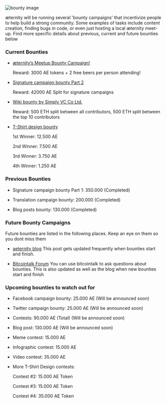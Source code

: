![bounty image](https://github.com/aeternity/wiki/blob/master/images/ae-bounty-program.png)

æternity will be running several 'bounty campaigns' that incentivize people to help build a strong community. Some examples of tasks include content creation, finding bugs in code, or even just hosting a local æternity meet-up. Find more specific details about previous, current and future bounties below

### Current Bounties


* [æternity’s Meetup Bounty Campaign!](https://blog.aeternity.com/%C3%A6ternitys-meetup-bounty-campaign-bb348067e5a4)
    
    Reward: 3000 AE tokens + 2 free beers per person attending!

* [Signature campaign bounty Part 2](https://bitcointalk.org/index.php?topic=1819473.0)

    Reward: 42000 AE Split for signature campaigns

* [Wiki bounty by Simply VC Co Ltd.](https://blog.aeternity.com/%C3%A6ternity-wiki-bounty-campaign-6419b7c7c3bd)

    Reward: 500 ETH split between all contributors, 500 ETH split between the top 10 contributors

* [T-Shirt design bounty](https://docs.google.com/forms/d/e/1FAIpQLSc4NSHNUE8uHCpkh2Ap3zuikGwOB7QHeadp8e-F6vkKsboUQQ/viewform)
    
    1st Winner: 12.500 AE 

    2nd Winner: 7.500 AE 

    3rd Winner: 3.750 AE 

    4th Winner: 1.250 AE 


### Previous Bounties

* Signature campaign bounty Part 1: 350.000 (Completed)

* Translation campaign bounty: 200.000 (Completed)
* Blog posts bounty: 130.000 (Completed)

### Future Bounty Campaigns

Future bounties are listed in the following places.
Keep an eye on them so you dont miss them

* [aeternity blog](https://blog.aeternity.com/%C3%A6ternity-bounty-program-e6191d330cf5)
  This post gets updated frequently when bounties start and finish.

* [Bitcointalk Forum](https://bitcointalk.org/index.php?topic=1819473.0)
   You can use bitcointalk to ask questions about bounties.
   This is also updated as well as the blog when new bounties start and finish

### Upcoming bounties to watch out for

* Facebook campaign bounty: 25.000 AE (Will be announced soon)

* Twitter campaign bounty: 25.000 AE (Will be announced soon)

* Contests: 90.000 AE (Total) (Will be announced soon)

* Blog post: 130.000 AE  (Will be announced soon)

* Meme contest: 15.000 AE

* Infographic contest: 15.000 AE

* Video contest: 35.000 AE

* More T-Shirt Design contests:

    Contest #2: 15.000 AE Token 

    Contest #3: 15.000 AE Token 

    Contest #4: 35.000 AE Token



